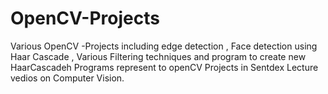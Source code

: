 # OpenCV-Projects
Various OpenCV -Projects including edge detection ,  Face detection using Haar Cascade , Various Filtering techniques and program to create new HaarCascadeh
Programs represent to openCV Projects in Sentdex Lecture vedios on  Computer Vision.
